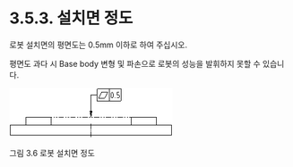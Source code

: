 ﻿# 3.5.3. 설치면 정도

로봇 설치면의 평면도는 0.5mm 이하로 하여 주십시오.

평면도 과다 시 Base body 변형 및 파손으로 로봇의 성능을 발휘하지 못할 수 있습니다.


![](../../_assets/그림_3.9_로봇_설치면_정도.png  )

그림 3.6 로봇 설치면 정도
